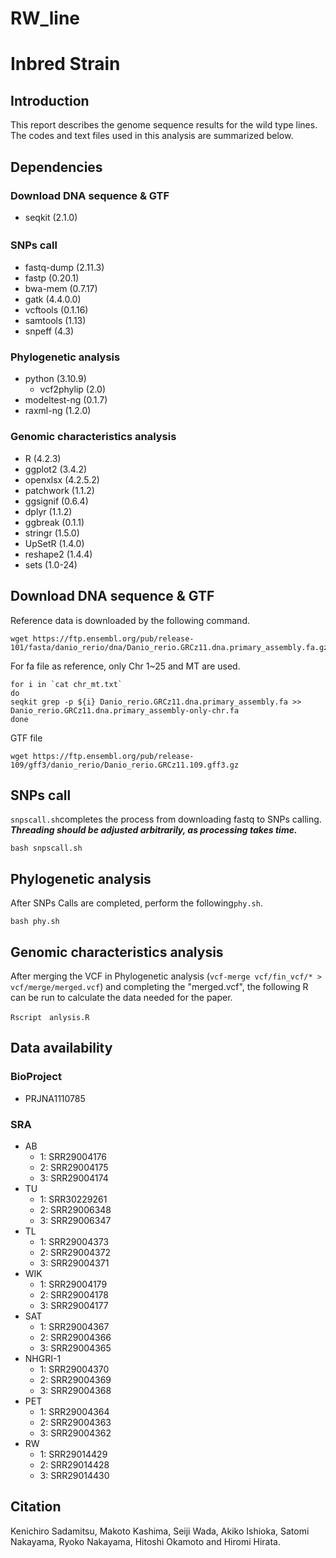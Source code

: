 # RW_line
# **Inbred Strain** 
## Introduction
This report describes the genome sequence results for the wild type lines. The codes and text files used in this analysis are summarized below.
## Dependencies
### Download DNA sequence & GTF<br>
  - seqkit (2.1.0)
### SNPs call　<br>
  - fastq-dump (2.11.3)<br>
  - fastp (0.20.1)<br>
  - bwa-mem (0.7.17)<br>
  - gatk (4.4.0.0)<br>
  - vcftools (0.1.16)<br>
  - samtools (1.13)<br>
  - snpeff (4.3)<br>
### Phylogenetic analysis <br>
- python (3.10.9)<br>
  - vcf2phylip (2.0)<br>
- modeltest-ng (0.1.7)<br>
 - raxml-ng (1.2.0)<br>
### Genomic characteristics analysis <br>
  - R (4.2.3) <br>
   - ggplot2 (3.4.2)
   - openxlsx (4.2.5.2)
   - patchwork (1.1.2)
   - ggsignif (0.6.4)
   - dplyr (1.1.2)
   - ggbreak (0.1.1)
   - stringr (1.5.0)
   - UpSetR (1.4.0)
   - reshape2 (1.4.4)
   - sets (1.0-24)
## Download DNA sequence & GTF 
Reference data is downloaded by the following command.
```
wget https://ftp.ensembl.org/pub/release-101/fasta/danio_rerio/dna/Danio_rerio.GRCz11.dna.primary_assembly.fa.gz
```
For fa file as reference, only Chr 1~25 and MT are used.
```
for i in `cat chr_mt.txt`
do
seqkit grep -p ${i} Danio_rerio.GRCz11.dna.primary_assembly.fa >> Danio_rerio.GRCz11.dna.primary_assembly-only-chr.fa
done
```
GTF file
```
wget https://ftp.ensembl.org/pub/release-109/gff3/danio_rerio/Danio_rerio.GRCz11.109.gff3.gz
```

## SNPs call
`snpscall.sh`completes the process from downloading fastq to SNPs calling. <br>
***Threading should be adjusted arbitrarily, as processing takes time.***<br>
```
bash snpscall.sh
```

## Phylogenetic analysis 
After SNPs Calls are completed, perform the following`phy.sh`.
```
bash phy.sh
```

## Genomic characteristics analysis
After merging the VCF in Phylogenetic analysis (`vcf-merge vcf/fin_vcf/* > vcf/merge/merged.vcf`) and completing the "merged.vcf", the following R can be run to calculate the data needed for the paper.

```
Rscript　anlysis.R
```

## Data availability
### BioProject
 - PRJNA1110785
### SRA
 - AB
   - 1: SRR29004176
   - 2: SRR29004175
   - 3: SRR29004174
 - TU
   - 1: SRR30229261
   - 2: SRR29006348
   - 3: SRR29006347
 - TL
   - 1: SRR29004373
   - 2: SRR29004372
   - 3: SRR29004371
 - WIK
   - 1: SRR29004179
   - 2: SRR29004178
   - 3: SRR29004177
- SAT
   - 1: SRR29004367
   - 2: SRR29004366
   - 3: SRR29004365
- NHGRI-1
   - 1: SRR29004370
   - 2: SRR29004369
   - 3: SRR29004368
- PET
   - 1: SRR29004364
   - 2: SRR29004363
   - 3: SRR29004362
- RW
   - 1: SRR29014429
   - 2: SRR29014428
   - 3: SRR29014430

## Citation
Kenichiro Sadamitsu, Makoto Kashima, Seiji Wada, Akiko Ishioka, Satomi Nakayama, Ryoko Nakayama, Hitoshi Okamoto and Hiromi Hirata. 
